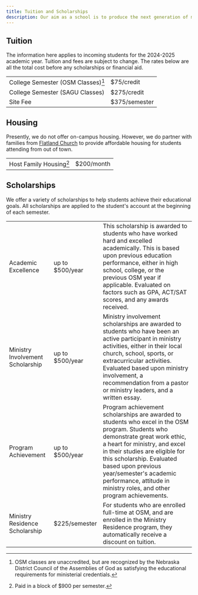```yaml
---
title: Tuition and Scholarships
description: Our aim as a school is to produce the next generation of ministers without accumulating mounds of debt. We are committed to keeping our tuition affordable and offer a variety of scholarships to help students achieve their educational goals.
---
```


## Tuition

The information here applies to incoming students for the 2024-2025 academic year. Tuition and fees are subject to change. The rates below are all the total cost before any scholarships or financial aid.

|                                               |               |
| --------------------------------------------- | ------------- |
| College Semester (OSM Classes)[^unaccredited] | $75/credit    |
| College Semester (SAGU Classes)               | $275/credit   |
| Site Fee                                      | $375/semester |

## Housing

Presently, we do not offer on-campus housing. However, we do partner with families from [Flatland Church](/flatland) to provide affordable housing for students attending from out of town.

|                            |            |
| -------------------------- | ---------- |
| Host Family Housing[^host] | $200/month |

[^unaccredited]: OSM classes are unaccredited, but are recognized by the Nebraska District Council of the Assemblies of God as satisfying the educational requirements for ministerial credentials.
[^host]: Paid in a block of $900 per semester.

## Scholarships

We offer a variety of scholarships to help students achieve their educational goals. All scholarships are applied to the student's account at the beginning of each semester.

|                                  |                 |                                                                                                                                                                                                                                                                                                                                                       |
| -------------------------------- | --------------- | ----------------------------------------------------------------------------------------------------------------------------------------------------------------------------------------------------------------------------------------------------------------------------------------------------------------------------------------------------- |
| Academic Excellence              | up to $500/year | This scholarship is awarded to students who have worked hard and excelled academically. This is based upon previous education performance, either in high school, college, or the previous OSM year if applicable. Evaluated on factors such as GPA, ACT/SAT scores, and any awards received.                                                         |
| Ministry Involvement Scholarship | up to $500/year | Ministry involvement scholarships are awarded to students who have been an active participant in ministry activities, either in their local church, school, sports, or extracurricular activities. Evaluated based upon ministry involvement, a recommendation from a pastor or ministry leaders, and a written essay.                                |
| Program Achievement              | up to $500/year | Program achievement scholarships are awarded to students who excel in the OSM program. Students who demonstrate great work ethic, a heart for ministry, and excel in their studies are eligible for this scholarship. Evaluated based upon previous year/semester's academic performance, attitude in ministry roles, and other program achievements. |
| Ministry Residence Scholarship   | $225/semester   | For students who are enrolled full-time at OSM, and are enrolled in the Ministry Residence program, they automatically receive a discount on tuition.                                                                                                                                                                                                 |
